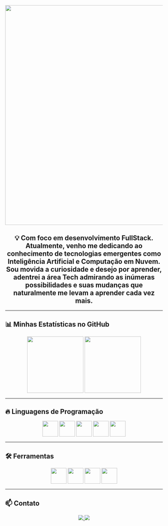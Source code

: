 <div align="center">
  <img src="https://i.redd.it/to2p9tn18vt61.png" width="700"/>
</div>


<h2 align="center">💡 Com foco em desenvolvimento FullStack. Atualmente, venho me dedicando ao conhecimento de tecnologias emergentes como Inteligência Artificial e Computação em Nuvem. 
Sou movida a curiosidade e desejo por aprender, adentrei a área Tech admirando as inúmeras possibilidades e suas mudanças que naturalmente me levam a aprender cada vez mais.
</h2>

---

## 📊 Minhas Estatísticas no GitHub  

<div align="center">
  <img height="180em" src="https://github-readme-stats.vercel.app/api?username=VivianeValentim&show_icons=true&theme=dracula" />
  <img height="180em" src="https://github-readme-stats.vercel.app/api/top-langs/?username=VivianeValentim&layout=compact&theme=dracula" />
</div>

---

## 🔥 Linguagens de Programação  

<div align="center">
  <img src="https://cdn.jsdelivr.net/gh/devicons/devicon/icons/python/python-original.svg" width="50" height="50"/>
  <img src="https://cdn.jsdelivr.net/gh/devicons/devicon/icons/javascript/javascript-original.svg" width="50" height="50"/>
  <img src="https://cdn.jsdelivr.net/gh/devicons/devicon/icons/java/java-original.svg" width="50" height="50"/>
  <img src="https://cdn.jsdelivr.net/gh/devicons/devicon/icons/html5/html5-original.svg" width="50" height="50"/>
  <img src="https://cdn.jsdelivr.net/gh/devicons/devicon/icons/css3/css-original.svg" width="50" height="50"/>
</div>

---

## 🛠️ Ferramentas  

<div align="center">
  <img src="https://cdn.jsdelivr.net/gh/devicons/devicon/icons/git/git-original.svg" width="50" height="50"/>
  <img src="https://cdn.jsdelivr.net/gh/devicons/devicon/icons/github/github-original.svg" width="50" height="50"/>
  <img src="https://cdn.jsdelivr.net/gh/devicons/devicon/icons/vscode/vscode-original.svg" width="50" height="50"/>
  <img src="https://cdn.jsdelivr.net/gh/devicons/devicon/icons/aws/aws-original.svg" width="50" height="50"/>
</div>

---

## 📫 Contato  

<p align="center">
  <a href="https://www.linkedin.com/in/vivianevalentim/" target="_blank">
    <img src="https://img.shields.io/badge/-LinkedIn-blue?style=for-the-badge&logo=linkedin" />
  </a>
  <a href="contatovivainevalentim@gmail.com">
    <img src="https://img.shields.io/badge/-Email-red?style=for-the-badge&logo=gmail&logoColor=white" />
  </a>
</p>
